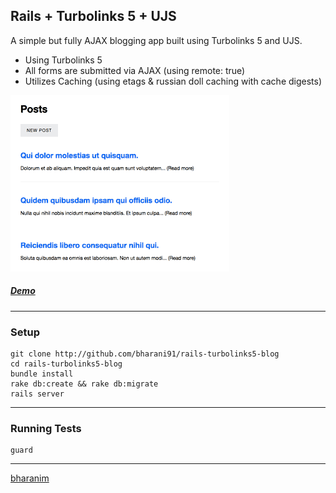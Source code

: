 ## Rails + Turbolinks 5 + UJS

A simple but fully AJAX blogging app built using Turbolinks 5 and UJS.

- Using Turbolinks 5
- All forms are submitted via AJAX (using remote: true)
- Utilizes Caching (using etags & russian doll caching with cache digests)

![Screenshot](./public/rails-turbolinks5-blog.gif)

##### [Demo](https://serene-ocean-28247.herokuapp.com/)

----------

### Setup

```
git clone http://github.com/bharani91/rails-turbolinks5-blog
cd rails-turbolinks5-blog
bundle install
rake db:create && rake db:migrate
rails server
```

----------

### Running Tests

```
guard
```

---------

[bharanim](http://twitter.com/bharani91)

